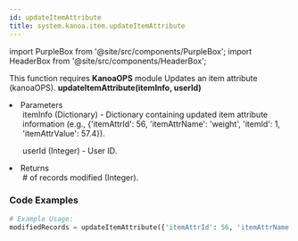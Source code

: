 ```yaml
---
id: updateItemAttribute
title: system.kanoa.item.updateItemAttribute
---
```


import PurpleBox from '@site/src/components/PurpleBox';
import HeaderBox from '@site/src/components/HeaderBox';

<PurpleBox>This function requires <b>KanoaOPS</b> module</PurpleBox>
<HeaderBox header="Description">Updates an item attribute (kanoaOPS).</HeaderBox>
<HeaderBox header="Syntax">
    <b>updateItemAttribute(itemInfo, userId)</b>
    <li>Parameters <br />
        <ul>itemInfo (Dictionary) - Dictionary containing updated item attribute information (e.g., &#123;'itemAttrId': 56, 'itemAttrName': 'weight', 'itemId': 1, 'itemAttrValue': 57.4}).</ul>
        <ul>userId (Integer) - User ID.</ul>
    </li>
    <li>Returns <br />
        <ul># of records modified (Integer).</ul>
    </li>
</HeaderBox>

### Code Examples

```python
# Example Usage:
modifiedRecords = updateItemAttribute({'itemAttrId': 56, 'itemAttrName': 'weight', 'itemId': 1, 'itemAttrValue': 60}, 123)
